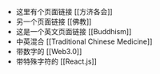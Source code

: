 - 这里有个页面链接 [[方济各会]]
- 另一个页面链接 [[佛教]]
- 这是一个英文页面链接 [[Buddhism]]
- 中英混合 [[Traditional Chinese Medicine]]
- 带数字的 [[Web3.0]]
- 带特殊字符的 [[React.js]]